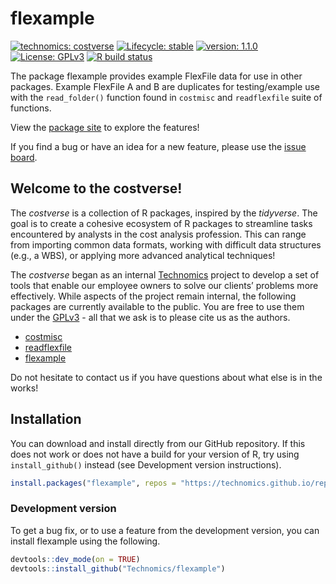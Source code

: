 
<!-- README.md is generated from README.Rmd. Please edit that file -->

# flexample

<!-- badges: start -->

[![technomics:
costverse](https://img.shields.io/badge/technomics-costverse-EAC435.svg)](https://github.com/technomics)
[![Lifecycle:
stable](https://img.shields.io/badge/lifecycle-stable-brightgreen.svg)](https://www.tidyverse.org/lifecycle/#stable)
[![version:
1.1.0](https://img.shields.io/badge/version-1.1.0-blue.svg)]()
[![License:
GPLv3](https://img.shields.io/badge/License-GPLv3-blue.svg)](https://opensource.org/licenses/GPL-3.0)
[![R build
status](https://github.com/Technomics/flexample/workflows/R-CMD-check/badge.svg)](https://github.com/Technomics/flexample/actions)
<!-- badges: end -->

The package flexample provides example FlexFile data for use in other
packages. Example FlexFile A and B are duplicates for testing/example
use with the `read_folder()` function found in `costmisc` and
`readflexfile` suite of functions.

View the [package site](https://technomics.github.io/flexample/) to
explore the features\!

If you find a bug or have an idea for a new feature, please use the
[issue board](https://github.com/Technomics/flexample/issues).

## Welcome to the costverse\!

The *costverse* is a collection of R packages, inspired by the
*tidyverse*. The goal is to create a cohesive ecosystem of R packages to
streamline tasks encountered by analysts in the cost analysis
profession. This can range from importing common data formats, working
with difficult data structures (e.g., a WBS), or applying more advanced
analytical techniques\!

The *costverse* began as an internal
[Technomics](https://www.technomics.net/) project to develop a set of
tools that enable our employee owners to solve our clients’ problems
more effectively. While aspects of the project remain internal, the
following packages are currently available to the public. You are free
to use them under the
[GPLv3](https://www.gnu.org/licenses/gpl-3.0.en.html) - all that we ask
is to please cite us as the authors.

  - [costmisc](https://github.com/Technomics/costmisc/)
  - [readflexfile](https://github.com/Technomics/readflexfile/)
  - [flexample](https://github.com/Technomics/flexample/)

Do not hesitate to contact us if you have questions about what else is
in the works\!

## Installation

You can download and install directly from our GitHub repository. If
this does not work or does not have a build for your version of R, try
using `install_github()` instead (see Development version
instructions).

``` r
install.packages("flexample", repos = "https://technomics.github.io/repo/")
```

### Development version

To get a bug fix, or to use a feature from the development version, you
can install flexample using the following.

``` r
devtools::dev_mode(on = TRUE)
devtools::install_github("Technomics/flexample")
```
